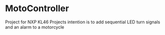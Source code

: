 # MotoController
Project for NXP KL46
Projects intention is to add sequential LED turn signals and an alarm to a motorcycle

